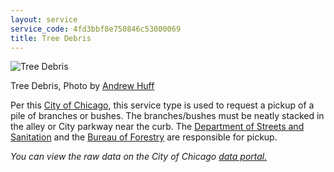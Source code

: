 ```yaml
---
layout: service
service_code: 4fd3bbf8e750846c53000069
title: Tree Debris
---
```


![Tree Debris](http://farm2.staticflickr.com/1318/1281179007_dcfd8d95a1_n.jpg "Tree Debris, Photo by Andrew Huff")

<figcaption>
    Tree Debris, Photo by <a href="http://www.flickr.com/photos/51035597898@N01/1281179007/in/">Andrew Huff</a>
</figcaption>

Per this [City of Chicago](http://www.cityofchicago.org/city/en/depts/311/supp_info/311ServiceTypes.html), this service type is used to request a pickup of a pile of branches or bushes. The branches/bushes must be neatly stacked in the alley or City parkway near the curb. The [Department of Streets and Sanitation](http://www.cityofchicago.org/city/en/depts/streets.html) and the [Bureau of Forestry](http://www.cityofchicago.org/city/en/depts/streets/provdrs/forestry.html) are responsible for pickup.

_You can view the raw data on the City of Chicago [data portal.](https://data.cityofchicago.org/Service-Requests/311-Service-Requests-Tree-Debris/mab8-y9h3)_
